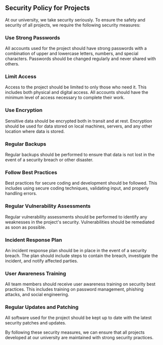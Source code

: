 ## Security Policy for Projects

At our university, we take security seriously. To ensure the safety and security of all projects, we require the following security measures:

### Use Strong Passwords

All accounts used for the project should have strong passwords with a combination of upper and lowercase letters, numbers, and special characters. Passwords should be changed regularly and never shared with others.

### Limit Access

Access to the project should be limited to only those who need it. This includes both physical and digital access. All accounts should have the minimum level of access necessary to complete their work.

### Use Encryption

Sensitive data should be encrypted both in transit and at rest. Encryption should be used for data stored on local machines, servers, and any other location where data is stored.

### Regular Backups

Regular backups should be performed to ensure that data is not lost in the event of a security breach or other disaster.

### Follow Best Practices

Best practices for secure coding and development should be followed. This includes using secure coding techniques, validating input, and properly handling errors.

### Regular Vulnerability Assessments

Regular vulnerability assessments should be performed to identify any weaknesses in the project's security. Vulnerabilities should be remediated as soon as possible.

### Incident Response Plan

An incident response plan should be in place in the event of a security breach. The plan should include steps to contain the breach, investigate the incident, and notify affected parties.

### User Awareness Training

All team members should receive user awareness training on security best practices. This includes training on password management, phishing attacks, and social engineering.

### Regular Updates and Patching

All software used for the project should be kept up to date with the latest security patches and updates.

By following these security measures, we can ensure that all projects developed at our university are maintained with strong security practices.
